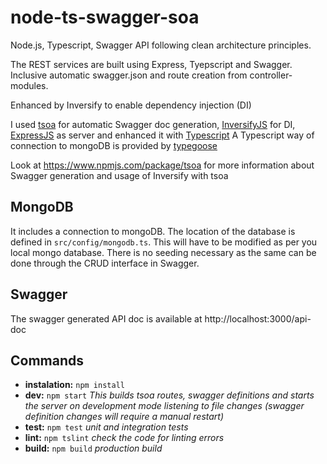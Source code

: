 # node-ts-swagger-soa
Node.js, Typescript, Swagger API following clean architecture principles.

The REST services are built using Express, Tyepscript and Swagger. Inclusive automatic swagger.json and route creation from controller-modules. 

Enhanced by Inversify to enable dependency injection (DI)

I used [tsoa](https://www.npmjs.com/package/tsoa) for automatic Swagger doc generation, [InversifyJS](https://github.com/inversify/InversifyJS) for DI, [ExpressJS](https://expressjs.com/) as server and enhanced it with [Typescript](typescriptlang.org)
A Typescript way of connection to mongoDB is provided by [typegoose](https://github.com/szokodiakos/typegoose)


Look at https://www.npmjs.com/package/tsoa for more information about Swagger generation and usage of Inversify with tsoa

## MongoDB
It includes a connection to mongoDB. The location of the database is defined in ```src/config/mongodb.ts```.
This will have to be modified as per you local mongo database. There is no seeding necessary as the same can be done through the CRUD interface in Swagger.

## Swagger
The swagger generated API doc is available at http://localhost:3000/api-doc

## Commands
* **instalation:** `npm install`
* **dev:** `npm start` *This builds tsoa routes, swagger definitions and starts the server on development mode listening to file changes (swagger definition changes will require a manual restart)*
* **test:** `npm test` *unit and integration tests*
* **lint:** `npm tslint` *check the code for linting errors*
* **build:** `npm build` *production build*